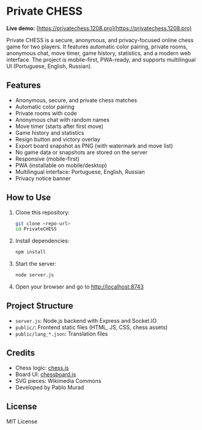 # Private CHESS

**Live demo:** [https://privatechess.1208.pro](https://privatechess.1208.pro)

Private CHESS is a secure, anonymous, and privacy-focused online chess game for two players. It features automatic color pairing, private rooms, anonymous chat, move timer, game history, statistics, and a modern web interface. The project is mobile-first, PWA-ready, and supports multilingual UI (Portuguese, English, Russian).

## Features
- Anonymous, secure, and private chess matches
- Automatic color pairing
- Private rooms with code
- Anonymous chat with random names
- Move timer (starts after first move)
- Game history and statistics
- Resign button and victory overlay
- Export board snapshot as PNG (with watermark and move list)
- No game data or snapshots are stored on the server
- Responsive (mobile-first)
- PWA (installable on mobile/desktop)
- Multilingual interface: Portuguese, English, Russian
- Privacy notice banner

## How to Use
1. Clone this repository:
   ```bash
   git clone <repo-url>
   cd PrivateCHESS
   ```
2. Install dependencies:
   ```bash
   npm install
   ```
3. Start the server:
   ```bash
   node server.js
   ```
4. Open your browser and go to [http://localhost:8743](http://localhost:8743)

## Project Structure
- `server.js`: Node.js backend with Express and Socket.IO
- `public/`: Frontend static files (HTML, JS, CSS, chess assets)
- `public/lang_*.json`: Translation files

## Credits
- Chess logic: [chess.js](https://github.com/jhlywa/chess.js)
- Board UI: [chessboard.js](https://github.com/oakmac/chessboardjs)
- SVG pieces: Wikimedia Commons
- Developed by Pablo Murad

## License
MIT License 
